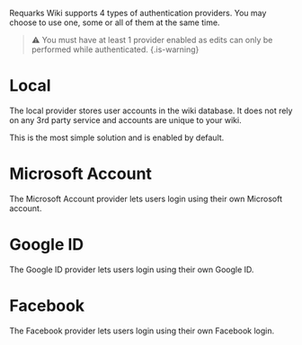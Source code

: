 <!-- TITLE: Authentication -->
<!-- SUBTITLE: How to setup authentication on your wiki. -->

Requarks Wiki supports 4 types of authentication providers. You may choose to use one, some or all of them at the same time.

> :warning: You must have at least 1 provider enabled as edits can only be performed while authenticated.
{.is-warning}
# Local
The local provider stores user accounts in the wiki database. It does not rely on any 3rd party service and accounts are unique to your wiki.

This is the most simple solution and is enabled by default.
# Microsoft Account
The Microsoft Account provider lets users login using their own Microsoft account.
# Google ID
The Google ID provider lets users login using their own Google ID.
# Facebook
The Facebook provider lets users login using their own Facebook login.